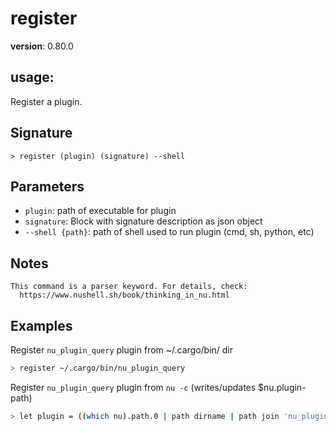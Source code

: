# register

**version**: 0.80.0

## **usage**:

Register a plugin.

## Signature

`> register (plugin) (signature) --shell`

## Parameters

- `plugin`: path of executable for plugin
- `signature`: Block with signature description as json object
- `--shell {path}`: path of shell used to run plugin (cmd, sh, python, etc)

## Notes

```text
This command is a parser keyword. For details, check:
  https://www.nushell.sh/book/thinking_in_nu.html
```

## Examples

Register `nu_plugin_query` plugin from ~/.cargo/bin/ dir

```bash
> register ~/.cargo/bin/nu_plugin_query
```

Register `nu_plugin_query` plugin from `nu -c` (writes/updates $nu.plugin-path)

```bash
> let plugin = ((which nu).path.0 | path dirname | path join 'nu_plugin_query'); nu -c $'register ($plugin); version'
```
